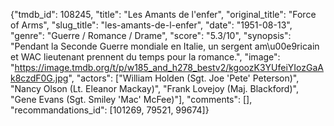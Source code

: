 {"tmdb_id": 108245, "title": "Les Amants de l'enfer", "original_title": "Force of Arms", "slug_title": "les-amants-de-l-enfer", "date": "1951-08-13", "genre": "Guerre / Romance / Drame", "score": "5.3/10", "synopsis": "Pendant la Seconde Guerre mondiale en Italie, un sergent am\u00e9ricain et WAC lieutenant prennent du temps pour la romance.", "image": "https://image.tmdb.org/t/p/w185_and_h278_bestv2/kgoozK3YUfeiYIozGaAk8czdF0G.jpg", "actors": ["William Holden (Sgt. Joe 'Pete' Peterson)", "Nancy Olson (Lt. Eleanor Mackay)", "Frank Lovejoy (Maj. Blackford)", "Gene Evans (Sgt. Smiley 'Mac' McFee)"], "comments": [], "recommandations_id": [101269, 79521, 99674]}